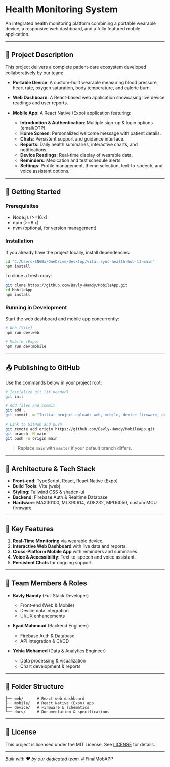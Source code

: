 # Health Monitoring System

An integrated health monitoring platform combining a portable wearable device, a responsive web dashboard, and a fully featured mobile application.

---

## 📝 Project Description

This project delivers a complete patient-care ecosystem developed collaboratively by our team:

* **Portable Device**: A custom-built wearable measuring blood pressure, heart rate, oxygen saturation, body temperature, and calorie burn.
* **Web Dashboard**: A React-based web application showcasing live device readings and user reports.
* **Mobile App**: A React Native (Expo) application featuring:

  * **Introduction & Authentication**: Multiple sign-up & login options (email/OTP).
  * **Home Screen**: Personalized welcome message with patient details.
  * **Chats**: Persistent support and guidance interface.
  * **Reports**: Daily health summaries, interactive charts, and notifications.
  * **Device Readings**: Real-time display of wearable data.
  * **Reminders**: Medication and test schedule alerts.
  * **Settings**: Profile management, theme selection, text-to-speech, and voice assistant options.

---

## 🚀 Getting Started

### Prerequisites

* Node.js (>=16.x)
* npm (>=8.x)
* nvm (optional, for version management)

### Installation

If you already have the project locally, install dependencies:

```bash
cd "C:/Users/ENGBa/OneDrive/Desktop/vital-sync-health-hub-11-main"
npm install
```

To clone a fresh copy:

```bash
git clone https://github.com/Bavly-Hamdy/MobileApp.git
cd MobileApp
npm install
```

### Running in Development

Start the web dashboard and mobile app concurrently:

```bash
# Web (Vite)
npm run dev:web

# Mobile (Expo)
npm run dev:mobile
```

---

## 📤 Publishing to GitHub

Use the commands below in your project root:

```bash
# Initialize git (if needed)
git init

# Add files and commit
git add .
git commit -m "Initial project upload: web, mobile, device firmware, docs"

# Link to GitHub and push
git remote add origin https://github.com/Bavly-Hamdy/MobileApp.git
git branch -M main
git push -u origin main
```

> Replace `main` with `master` if your default branch differs.

---

## 🔧 Architecture & Tech Stack

* **Front-end**: TypeScript, React, React Native (Expo)
* **Build Tools**: Vite (web)
* **Styling**: Tailwind CSS & shadcn-ui
* **Backend**: Firebase Auth & Realtime Database
* **Hardware**: MAX30100, MLX90614, AD8232, MPU6050, custom MCU firmware

---

## 🌟 Key Features

1. **Real-Time Monitoring** via wearable device.
2. **Interactive Web Dashboard** with live data and reports.
3. **Cross-Platform Mobile App** with reminders and summaries.
4. **Voice & Accessibility**: Text-to-speech and voice assistant.
5. **Persistent Chats** for ongoing support.

---

## 👥 Team Members & Roles

* **Bavly Hamdy** (Full Stack Developer)

  * Front-end (Web & Mobile)
  * Device data integration
  * UI/UX enhancements

* **Eyad Mahmoud** (Backend Engineer)

  * Firebase Auth & Database
  * API integration & CI/CD

* **Yehia Mohamed** (Data & Analytics Engineer)

  * Data processing & visualization
  * Chart development & reports

---

## 📂 Folder Structure

```text
├── web/      # React web dashboard
├── mobile/   # React Native (Expo) app
├── device/   # Firmware & schematics
└── docs/     # Documentation & specifications
```

---

## 📄 License

This project is licensed under the MIT License. See [LICENSE](LICENSE) for details.

---

*Built with ❤️ by our dedicated team.*
#   F i n a l M o b A P P  
 